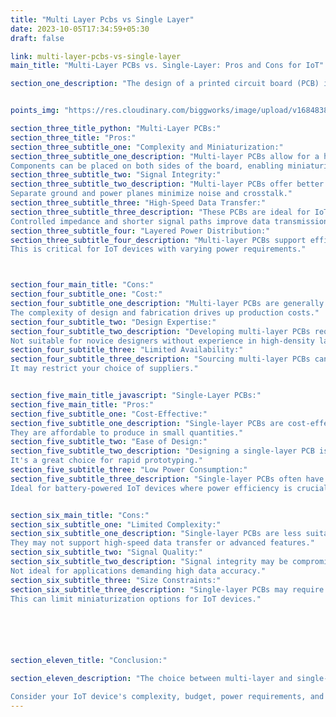 ```yaml
---
title: "Multi Layer Pcbs vs Single Layer"
date: 2023-10-05T17:34:59+05:30
draft: false

link: multi-layer-pcbs-vs-single-layer
main_title: "Multi-Layer PCBs vs. Single-Layer: Pros and Cons for IoT"

section_one_description: "The design of a printed circuit board (PCB) is a pivotal decision in the development of Internet of Things (IoT) devices. When it comes to PCBs, one key choice is between multi-layer and single-layer configurations. Each option has its own set of advantages and drawbacks, and understanding these can significantly impact the performance, cost, and complexity of your IoT device."


points_img: "https://res.cloudinary.com/biggworks/image/upload/v1684838348/Group_11544_lwrsg0.png"

section_three_title_python: "Multi-Layer PCBs:"
section_three_title: "Pros:"
section_three_subtitle_one: "Complexity and Miniaturization:"
section_three_subtitle_one_description: "Multi-layer PCBs allow for a higher component density, making them suitable for complex IoT devices.
Components can be placed on both sides of the board, enabling miniaturization."
section_three_subtitle_two: "Signal Integrity:"
section_three_subtitle_two_description: "Multi-layer PCBs offer better signal integrity and reduced electromagnetic interference (EMI).
Separate ground and power planes minimize noise and crosstalk."
section_three_subtitle_three: "High-Speed Data Transfer:"
section_three_subtitle_three_description: "These PCBs are ideal for IoT devices that require high-speed data transfer, such as video streaming or real-time sensor data.
Controlled impedance and shorter signal paths improve data transmission."
section_three_subtitle_four: "Layered Power Distribution:"
section_three_subtitle_four_description: "Multi-layer PCBs support efficient power distribution, reducing voltage drops and optimizing power management.
This is critical for IoT devices with varying power requirements."



section_four_main_title: "Cons:"
section_four_subtitle_one: "Cost:"
section_four_subtitle_one_description: "Multi-layer PCBs are generally more expensive to manufacture than their single-layer counterparts.
The complexity of design and fabrication drives up production costs."
section_four_subtitle_two: "Design Expertise:"
section_four_subtitle_two_description: "Developing multi-layer PCBs requires a higher level of design expertise.
Not suitable for novice designers without experience in high-density layouts."
section_four_subtitle_three: "Limited Availability:"
section_four_subtitle_three_description: "Sourcing multi-layer PCBs can be challenging, especially for small-scale or custom IoT projects.
It may restrict your choice of suppliers."


section_five_main_title_javascript: "Single-Layer PCBs:"
section_five_main_title: "Pros:"
section_five_subtitle_one: "Cost-Effective:"
section_five_subtitle_one_description: "Single-layer PCBs are cost-effective and suitable for simple IoT devices with basic functionality.
They are affordable to produce in small quantities."
section_five_subtitle_two: "Ease of Design:"
section_five_subtitle_two_description: "Designing a single-layer PCB is relatively straightforward and can be accomplished by engineers with basic PCB design knowledge.
It's a great choice for rapid prototyping."
section_five_subtitle_three: "Low Power Consumption:"
section_five_subtitle_three_description: "Single-layer PCBs often have lower power consumption compared to multi-layer counterparts.
Ideal for battery-powered IoT devices where power efficiency is crucial."


section_six_main_title: "Cons:"
section_six_subtitle_one: "Limited Complexity:"
section_six_subtitle_one_description: "Single-layer PCBs are less suitable for complex IoT devices with numerous components.
They may not support high-speed data transfer or advanced features."
section_six_subtitle_two: "Signal Quality:"
section_six_subtitle_two_description: "Signal integrity may be compromised on single-layer PCBs, leading to potential noise and interference issues.
Not ideal for applications demanding high data accuracy."
section_six_subtitle_three: "Size Constraints:"
section_six_subtitle_three_description: "Single-layer PCBs may require larger physical dimensions to accommodate components and traces.
This can limit miniaturization options for IoT devices."






section_eleven_title: "Conclusion:"

section_eleven_description: "The choice between multi-layer and single-layer PCBs for IoT devices depends on the specific requirements of your project. Multi-layer PCBs offer superior performance, especially for complex and high-speed applications, but come at a higher cost and require advanced design expertise. Single-layer PCBs are cost-effective and easy to design, making them suitable for simple IoT devices with basic functionality.

Consider your IoT device's complexity, budget, power requirements, and design expertise when making this critical decision. Ultimately, the right choice will ensure that your IoT device meets its intended purpose while staying within budget and technical constraints."
---
```


